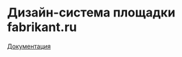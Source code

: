 # Дизайн-система площадки fabrikant.ru

[Документация](https://alekseykurylev.github.io/fabrikant-ui/app/)
